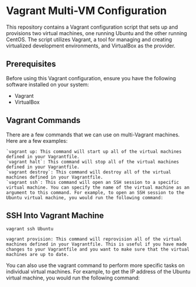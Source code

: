 # Vagrant Multi-VM Configuration

This repository contains a Vagrant configuration script that sets up and provisions two virtual machines, one running Ubuntu and the other running CentOS. The script utilizes Vagrant, a tool for managing and creating virtualized development environments, and VirtualBox as the provider.

## Prerequisites

Before using this Vagrant configuration, ensure you have the following software installed on your system:

* Vagrant
* VirtualBox

## Vagrant Commands

There are a few commands that we can use on multi-Vagrant machines. Here are a few examples:

    `vagrant up: This command will start up all of the virtual machines defined in your Vagrantfile.
    `vagrant halt`: This command will stop all of the virtual machines defined in your Vagrantfile.
    `vagrant destroy`: This command will destroy all of the virtual machines defined in your Vagrantfile.
    `vagrant ssh`: This command will open an SSH session to a specific virtual machine. You can specify the name of the virtual machine as an argument to this command. For example, to open an SSH session to the Ubuntu virtual machine, you would run the following command:

## SSH Into Vagrant Machine

`vagrant ssh Ubuntu`

    vagrant provision: This command will reprovision all of the virtual machines defined in your Vagrantfile. This is useful if you have made changes to your Vagrantfile and you want to make sure that the virtual machines are up to date.

You can also use the vagrant command to perform more specific tasks on individual virtual machines. For example, to get the IP address of the Ubuntu virtual machine, you would run the following command: